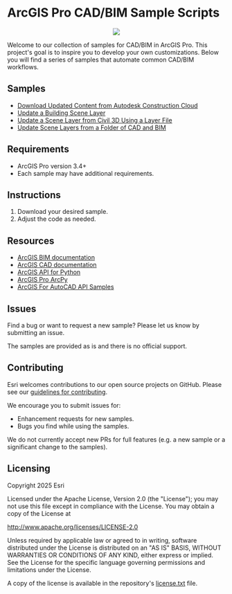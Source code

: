 # ArcGIS Pro CAD/BIM Sample Scripts
<p align="center">
  <img src= "https://github.com/user-attachments/assets/5559fc0e-50be-47c1-a1a3-a0853986fa06"
</p>
  
Welcome to our collection of samples for CAD/BIM in ArcGIS Pro. This project's goal is to inspire you to develop your own customizations. Below you will find a series of samples that automate common CAD/BIM workflows. 

## Samples
- [Download Updated Content from Autodesk Construction Cloud](Samples/Download%20Updated%20Content%20from%20Autodesk%20Construction%20Cloud)
- [Update a Building Scene Layer](Samples/Update%20a%20Building%20Scene%20Layer)
- [Update a Scene Layer from Civil 3D Using a Layer File](Samples/Update%20a%20Scene%20Layer%20from%20Civil%203D%20Using%20a%20Layer%20File)
- [Update Scene Layers from a Folder of CAD and BIM](Samples/Update%20Scene%20Layers%20from%20a%20Folder%20of%20CAD%20and%20BIM) 

## Requirements
- ArcGIS Pro version 3.4+
- Each sample may have additional requirements. 

## Instructions
1. Download your desired sample. 
2. Adjust the code as needed.

## Resources
- [ArcGIS BIM documentation](https://pro.arcgis.com/en/pro-app/latest/help/data/revit/what-is-bim-data-.htm)
- [ArcGIS CAD documentation](https://pro.arcgis.com/en/pro-app/latest/help/data/cad/what-is-cad-data.htm)
- [ArcGIS API for Python](https://developers.arcgis.com/python/latest/)
- [ArcGIS Pro ArcPy](https://pro.arcgis.com/en/pro-app/latest/arcpy/get-started/what-is-arcpy-.htm)
- [ArcGIS For AutoCAD API Samples](https://github.com/Esri/ArcGIS-for-AutoCAD-API-Samples)


## Issues
Find a bug or want to request a new sample? Please let us know by submitting an issue. 

The samples are provided as is and there is no official support.

## Contributing
Esri welcomes contributions to our open source projects on GitHub. Please see our [guidelines for contributing](https://github.com/esri/contributing). 

We encourage you to submit issues for:
- Enhancement requests for new samples.
- Bugs you find while using the samples.

We do not currently accept new PRs for full features (e.g. a new sample or a significant change to the samples).

## Licensing 
Copyright 2025 Esri

Licensed under the Apache License, Version 2.0 (the "License"); you may not use this file except in compliance with the License. You may obtain a copy of the License at

http://www.apache.org/licenses/LICENSE-2.0

Unless required by applicable law or agreed to in writing, software distributed under the License is distributed on an "AS IS" BASIS, WITHOUT WARRANTIES OR CONDITIONS OF ANY KIND, either express or implied. See the License for the specific language governing permissions and limitations under the License.

A copy of the license is available in the repository's [license.txt](license.txt) file.

